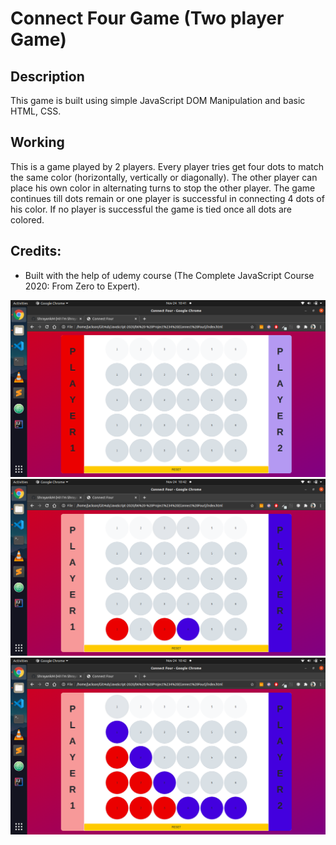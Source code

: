 # Connect Four Game (Two player Game)

## Description
This game is built using simple JavaScript DOM Manipulation and basic HTML, CSS.

## Working
This is a game played by 2 players. Every player tries get four dots to match the same color (horizontally, vertically or diagonally). The other player can place his own color in alternating turns to stop the other player. The game continues till dots remain or one player is successful in connecting 4 dots of his color. If no player is successful the game is tied once all dots are colored.

## Credits:
   * Built with the help of udemy course (The Complete JavaScript Course 2020: From Zero to Expert).

![start](Images/start.png)
![mid](Images/mid.png)
![end](Images/end.png)